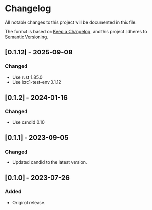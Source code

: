# Changelog
All notable changes to this project will be documented in this file.

The format is based on [Keep a Changelog](https://keepachangelog.com/en/1.0.0/),
and this project adheres to [Semantic Versioning](https://semver.org/spec/v2.0.0.html).

## [0.1.12] - 2025-09-08
### Changed
- Use rust 1.85.0
- Use icrc1-test-env 0.1.12

## [0.1.2] - 2024-01-16
### Changed
- Use candid 0.10

## [0.1.1] - 2023-09-05
### Changed
- Updated candid to the latest version.

## [0.1.0] - 2023-07-26
### Added
- Original release.

